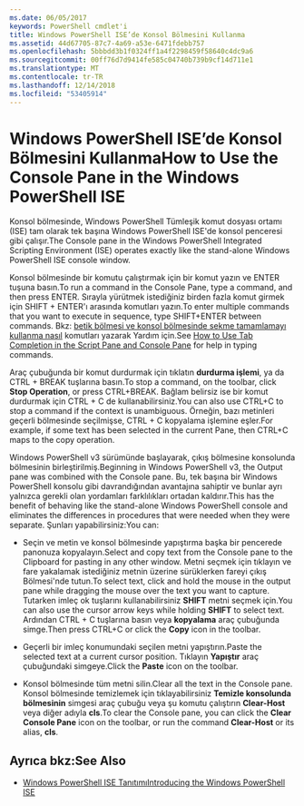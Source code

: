 ```yaml
---
ms.date: 06/05/2017
keywords: PowerShell cmdlet'i
title: Windows PowerShell ISE’de Konsol Bölmesini Kullanma
ms.assetid: 44d67705-87c7-4a69-a53e-6471fdebb757
ms.openlocfilehash: 5bbbdd3b1f0324ff1a4f2298459f58640c4dc9a6
ms.sourcegitcommit: 00ff76d7d9414fe585c04740b739b9cf14d711e1
ms.translationtype: MT
ms.contentlocale: tr-TR
ms.lasthandoff: 12/14/2018
ms.locfileid: "53405914"
---
```

# <a name="how-to-use-the-console-pane-in-the-windows-powershell-ise"></a><span data-ttu-id="80aa1-103">Windows PowerShell ISE’de Konsol Bölmesini Kullanma</span><span class="sxs-lookup"><span data-stu-id="80aa1-103">How to Use the Console Pane in the Windows PowerShell ISE</span></span>

<span data-ttu-id="80aa1-104">Konsol bölmesinde, Windows PowerShell Tümleşik komut dosyası ortamı (ISE) tam olarak tek başına Windows PowerShell ISE'de konsol penceresi gibi çalışır.</span><span class="sxs-lookup"><span data-stu-id="80aa1-104">The Console pane in the Windows PowerShell Integrated Scripting Environment (ISE) operates exactly like the stand-alone Windows PowerShell ISE console window.</span></span>

<span data-ttu-id="80aa1-105">Konsol bölmesinde bir komutu çalıştırmak için bir komut yazın ve ENTER tuşuna basın.</span><span class="sxs-lookup"><span data-stu-id="80aa1-105">To run a command in the Console Pane, type a command, and then press ENTER.</span></span> <span data-ttu-id="80aa1-106">Sırayla yürütmek istediğiniz birden fazla komut girmek için SHIFT + ENTER'ı arasında komutları yazın.</span><span class="sxs-lookup"><span data-stu-id="80aa1-106">To enter multiple commands that you want to execute in sequence, type SHIFT+ENTER between commands.</span></span> <span data-ttu-id="80aa1-107">Bkz: [betik bölmesi ve konsol bölmesinde sekme tamamlamayı kullanma nasıl](How-to-Use-Tab-Completion-in-the-Script-Pane-and-Console-Pane.md) komutları yazarak Yardım için.</span><span class="sxs-lookup"><span data-stu-id="80aa1-107">See [How to Use Tab Completion in the Script Pane and Console Pane](How-to-Use-Tab-Completion-in-the-Script-Pane-and-Console-Pane.md) for help in typing commands.</span></span>

<span data-ttu-id="80aa1-108">Araç çubuğunda bir komut durdurmak için tıklatın **durdurma işlemi**, ya da CTRL + BREAK tuşlarına basın.</span><span class="sxs-lookup"><span data-stu-id="80aa1-108">To stop a command, on the toolbar, click **Stop Operation**, or press CTRL+BREAK.</span></span> <span data-ttu-id="80aa1-109">Bağlam belirsiz ise bir komut durdurmak için CTRL + C de kullanabilirsiniz.</span><span class="sxs-lookup"><span data-stu-id="80aa1-109">You can also use CTRL+C to stop a command if the context is unambiguous.</span></span> <span data-ttu-id="80aa1-110">Örneğin, bazı metinleri geçerli bölmesinde seçilmişse, CTRL + C kopyalama işlemine eşler.</span><span class="sxs-lookup"><span data-stu-id="80aa1-110">For example, if some text has been selected in the current Pane, then CTRL+C maps to the copy operation.</span></span>

<span data-ttu-id="80aa1-111">Windows PowerShell v3 sürümünde başlayarak, çıkış bölmesine konsolunda bölmesinin birleştirilmiş.</span><span class="sxs-lookup"><span data-stu-id="80aa1-111">Beginning in Windows PowerShell v3, the Output pane was combined with the Console pane.</span></span> <span data-ttu-id="80aa1-112">Bu, tek başına bir Windows PowerShell konsolu gibi davrandığından avantajına sahiptir ve bunlar ayrı yalnızca gerekli olan yordamları farklılıkları ortadan kaldırır.</span><span class="sxs-lookup"><span data-stu-id="80aa1-112">This has the benefit of behaving like the stand-alone Windows PowerShell console and eliminates the differences in procedures that were needed when they were separate.</span></span> <span data-ttu-id="80aa1-113">Şunları yapabilirsiniz:</span><span class="sxs-lookup"><span data-stu-id="80aa1-113">You can:</span></span>

- <span data-ttu-id="80aa1-114">Seçin ve metin ve konsol bölmesinde yapıştırma başka bir pencerede panonuza kopyalayın.</span><span class="sxs-lookup"><span data-stu-id="80aa1-114">Select and copy text from the Console pane to the Clipboard for pasting in any other window.</span></span> <span data-ttu-id="80aa1-115">Metni seçmek için tıklayın ve fare yakalamak istediğiniz metnin üzerine sürüklerken fareyi çıkış Bölmesi'nde tutun.</span><span class="sxs-lookup"><span data-stu-id="80aa1-115">To select text, click and hold the mouse in the output pane while dragging the mouse over the text you want to capture.</span></span> <span data-ttu-id="80aa1-116">Tutarken imleç ok tuşlarını kullanabilirsiniz **SHIFT** metni seçmek için.</span><span class="sxs-lookup"><span data-stu-id="80aa1-116">You can also use the cursor arrow keys while holding **SHIFT** to select text.</span></span> <span data-ttu-id="80aa1-117">Ardından CTRL + C tuşlarına basın veya **kopyalama** araç çubuğunda simge.</span><span class="sxs-lookup"><span data-stu-id="80aa1-117">Then press CTRL+C or click the **Copy** icon in the toolbar.</span></span>

- <span data-ttu-id="80aa1-118">Geçerli bir imleç konumundaki seçilen metni yapıştırın.</span><span class="sxs-lookup"><span data-stu-id="80aa1-118">Paste the selected text at a current cursor position.</span></span> <span data-ttu-id="80aa1-119">Tıklayın **Yapıştır** araç çubuğundaki simgeye.</span><span class="sxs-lookup"><span data-stu-id="80aa1-119">Click the **Paste** icon on the toolbar.</span></span>

- <span data-ttu-id="80aa1-120">Konsol bölmesinde tüm metni silin.</span><span class="sxs-lookup"><span data-stu-id="80aa1-120">Clear all the text in the Console pane.</span></span> <span data-ttu-id="80aa1-121">Konsol bölmesinde temizlemek için tıklayabilirsiniz **Temizle konsolunda bölmesinin** simgesi araç çubuğu veya şu komutu çalıştırın **Clear-Host** veya diğer adıyla **cls**.</span><span class="sxs-lookup"><span data-stu-id="80aa1-121">To clear the Console pane, you can click the **Clear Console Pane** icon on the toolbar, or run the command **Clear-Host** or its alias, **cls**.</span></span>

## <a name="see-also"></a><span data-ttu-id="80aa1-122">Ayrıca bkz:</span><span class="sxs-lookup"><span data-stu-id="80aa1-122">See Also</span></span>

- [<span data-ttu-id="80aa1-123">Windows PowerShell ISE Tanıtımı</span><span class="sxs-lookup"><span data-stu-id="80aa1-123">Introducing the Windows PowerShell ISE</span></span>](Introducing-the-Windows-PowerShell-ISE.md)